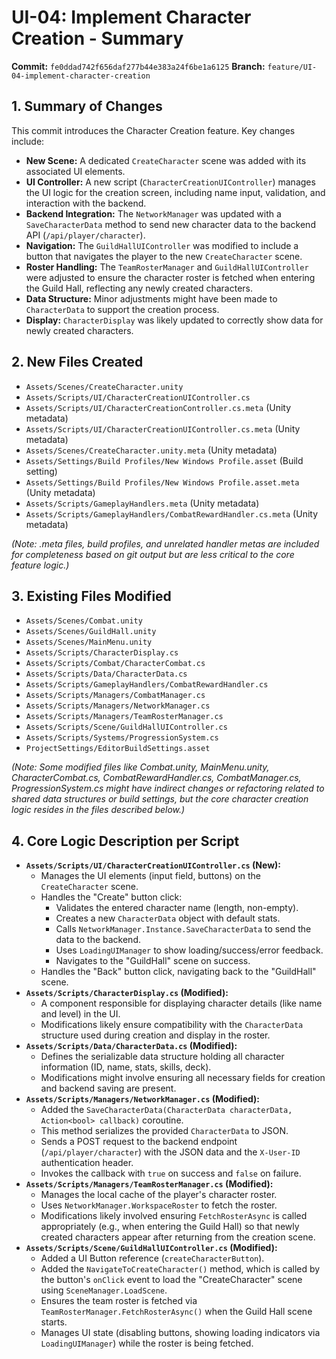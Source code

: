 # UI-04: Implement Character Creation - Summary

**Commit:** `fe0ddad742f656daf277b44e383a24f6be1a6125`
**Branch:** `feature/UI-04-implement-character-creation`

## 1. Summary of Changes

This commit introduces the Character Creation feature. Key changes include:

*   **New Scene:** A dedicated `CreateCharacter` scene was added with its associated UI elements.
*   **UI Controller:** A new script (`CharacterCreationUIController`) manages the UI logic for the creation screen, including name input, validation, and interaction with the backend.
*   **Backend Integration:** The `NetworkManager` was updated with a `SaveCharacterData` method to send new character data to the backend API (`/api/player/character`).
*   **Navigation:** The `GuildHallUIController` was modified to include a button that navigates the player to the new `CreateCharacter` scene.
*   **Roster Handling:** The `TeamRosterManager` and `GuildHallUIController` were adjusted to ensure the character roster is fetched when entering the Guild Hall, reflecting any newly created characters.
*   **Data Structure:** Minor adjustments might have been made to `CharacterData` to support the creation process.
*   **Display:** `CharacterDisplay` was likely updated to correctly show data for newly created characters.

## 2. New Files Created

*   `Assets/Scenes/CreateCharacter.unity`
*   `Assets/Scripts/UI/CharacterCreationUIController.cs`
*   `Assets/Scripts/UI/CharacterCreationController.cs.meta` (Unity metadata)
*   `Assets/Scripts/UI/CharacterCreationUIController.cs.meta` (Unity metadata)
*   `Assets/Scenes/CreateCharacter.unity.meta` (Unity metadata)
*   `Assets/Settings/Build Profiles/New Windows Profile.asset` (Build setting)
*   `Assets/Settings/Build Profiles/New Windows Profile.asset.meta` (Unity metadata)
*   `Assets/Scripts/GameplayHandlers.meta` (Unity metadata)
*   `Assets/Scripts/GameplayHandlers/CombatRewardHandler.cs.meta` (Unity metadata)

*(Note: .meta files, build profiles, and unrelated handler metas are included for completeness based on git output but are less critical to the core feature logic.)*

## 3. Existing Files Modified

*   `Assets/Scenes/Combat.unity`
*   `Assets/Scenes/GuildHall.unity`
*   `Assets/Scenes/MainMenu.unity`
*   `Assets/Scripts/CharacterDisplay.cs`
*   `Assets/Scripts/Combat/CharacterCombat.cs`
*   `Assets/Scripts/Data/CharacterData.cs`
*   `Assets/Scripts/GameplayHandlers/CombatRewardHandler.cs`
*   `Assets/Scripts/Managers/CombatManager.cs`
*   `Assets/Scripts/Managers/NetworkManager.cs`
*   `Assets/Scripts/Managers/TeamRosterManager.cs`
*   `Assets/Scripts/Scene/GuildHallUIController.cs`
*   `Assets/Scripts/Systems/ProgressionSystem.cs`
*   `ProjectSettings/EditorBuildSettings.asset`

*(Note: Some modified files like Combat.unity, MainMenu.unity, CharacterCombat.cs, CombatRewardHandler.cs, CombatManager.cs, ProgressionSystem.cs might have indirect changes or refactoring related to shared data structures or build settings, but the core character creation logic resides in the files described below.)*

## 4. Core Logic Description per Script

*   **`Assets/Scripts/UI/CharacterCreationUIController.cs` (New):**
    *   Manages the UI elements (input field, buttons) on the `CreateCharacter` scene.
    *   Handles the "Create" button click:
        *   Validates the entered character name (length, non-empty).
        *   Creates a new `CharacterData` object with default stats.
        *   Calls `NetworkManager.Instance.SaveCharacterData` to send the data to the backend.
        *   Uses `LoadingUIManager` to show loading/success/error feedback.
        *   Navigates to the "GuildHall" scene on success.
    *   Handles the "Back" button click, navigating back to the "GuildHall" scene.
*   **`Assets/Scripts/CharacterDisplay.cs` (Modified):**
    *   A component responsible for displaying character details (like name and level) in the UI.
    *   Modifications likely ensure compatibility with the `CharacterData` structure used during creation and display in the roster.
*   **`Assets/Scripts/Data/CharacterData.cs` (Modified):**
    *   Defines the serializable data structure holding all character information (ID, name, stats, skills, deck).
    *   Modifications might involve ensuring all necessary fields for creation and backend saving are present.
*   **`Assets/Scripts/Managers/NetworkManager.cs` (Modified):**
    *   Added the `SaveCharacterData(CharacterData characterData, Action<bool> callback)` coroutine.
    *   This method serializes the provided `CharacterData` to JSON.
    *   Sends a POST request to the backend endpoint (`/api/player/character`) with the JSON data and the `X-User-ID` authentication header.
    *   Invokes the callback with `true` on success and `false` on failure.
*   **`Assets/Scripts/Managers/TeamRosterManager.cs` (Modified):**
    *   Manages the local cache of the player's character roster.
    *   Uses `NetworkManager.WorkspaceRoster` to fetch the roster.
    *   Modifications likely involved ensuring `FetchRosterAsync` is called appropriately (e.g., when entering the Guild Hall) so that newly created characters appear after returning from the creation scene.
*   **`Assets/Scripts/Scene/GuildHallUIController.cs` (Modified):**
    *   Added a UI Button reference (`createCharacterButton`).
    *   Added the `NavigateToCreateCharacter()` method, which is called by the button's `onClick` event to load the "CreateCharacter" scene using `SceneManager.LoadScene`.
    *   Ensures the team roster is fetched via `TeamRosterManager.FetchRosterAsync()` when the Guild Hall scene starts.
    *   Manages UI state (disabling buttons, showing loading indicators via `LoadingUIManager`) while the roster is being fetched.